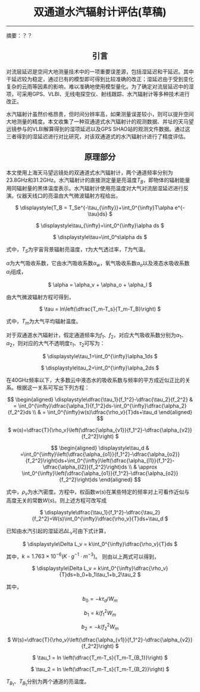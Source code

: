 <center>

# 双通道水汽辐射计评估(草稿)

</center>

------

摘要：？？

<center>

## 引言

</center>

对流层延迟是空间大地测量技术中的一项重要误差源，包括湿延迟和干延迟。其中干延迟较为稳定，通过已有的模型即可得到比较准确的改正；湿延迟由于受到变化复杂的云雨等因素的影响，难以准确地使用模型量化。为了确定对流层延迟中的湿项，可采用GPS、VLBI、无线电探空仪、射线跟踪、水汽辐射计等多种技术进行改正。

水汽辐射计虽然价格昂贵，但时间分辨率高，如果测量误差较小，则可以提升空间大地测量的精度。本文收集了一种双通道式水汽辐射计的观测数据、并址的天马望远镜参与的VLBI解算得到的湿项延迟以及GPS SHAO站的观测文件数据。通过这三者得到的湿延迟进行对比研究，对该双通道式的水汽辐射计进行了精度评估。

<center>

## 原理部分

</center>

本文使用上海天马望远镜处的双通道式水汽辐射计，两个通道频率分别为23.8GHz和31.2GHz。水汽辐射计的直接测定量是亮温度$T_B$，即物体的辐射能量用同辐射量的黑体温度表示。水汽辐射计使用亮温度对大气对流层湿延迟进行反演。仪器天线口的亮温由大气微波辐射方程给出，
<center>

$
\displaystyle{T_B = T_Se^{-\tau_{\infty}}+\int_0^{\infty}T\alpha e^{-\tau}ds}
$

$
\displaystyle\tau_{\infty}=\int_0^{\infty}\alpha ds
$

$
\displaystyle\tau=\int_0^s\alpha ds
$
</center>

式中，$T_S$为宇宙背景辐射亮温度，$\tau$为大气透过率，$T$为气温。

$\alpha$为大气吸收系数，它由水汽吸收系数$\alpha_w$，氧气吸收系数$\alpha_o$以及液态水吸收系数$\alpha_l$组成，
<center>

$
\alpha = \alpha_v + \alpha_o + \alpha_l
$
</center>


由大气微波辐射方程可得到，
<center>

$
\tau = ln\left(\dfrac{T_m-T_s}{T_m-T_B}\right)
$
</center>

式中，$T_m$为大气平均辐射温度。

对于双通道水汽辐射计，假定通道频率为$f_1$、$f_2$，对应大气吸收系数分别为$\alpha_1$、$\alpha_2$，则对应的大气不透明度$\tau_1$、$\tau_2$可写为：
<center>

$
\displaystyle\tau_1=\int_0^{\infty}\alpha_1ds
$

$
\displaystyle\tau_2=\int_0^{\infty}\alpha_2ds
$
</center>

在40GHz频率以下，大多数云中液态水的吸收系数与频率的平方成近似正比的关系。根据这一关系可写出下列方程：

$$
\begin{aligned}
\displaystyle\dfrac{\tau_1}{f_1^2}-\dfrac{\tau_2}{f_2^2} & = \int_0^{\infty}\dfrac{\alpha_1}{f_1^2}ds-\int_0^{\infty}\dfrac{\alpha_2}{f_2^2}ds \\
& = \int_0^{\infty}w(s)\dfrac{\rho_v}{T}ds+\tau_d
\end{aligned}
$$
<center>

$
w(s)=\dfrac{T}{\rho_v}\left(\dfrac{\alpha_{v1}}{f_1^2}-\dfrac{\alpha_{v2}}{f_2^2}\right)
$

$$
\begin{aligned}
\displaystyle\tau_d & =\int_0^{\infty}\left(\dfrac{\alpha_{o1}}{f_1^2}-\dfrac{\alpha_{o2}}{f_2^2}\right)ds+\int_0^{\infty}\left(\dfrac{\alpha_{l1}}{f_1^2}-\dfrac{\alpha_{l2}}{f_2^2}\right)ds \\
& \approx \int_0^{\infty}\left(\dfrac{\alpha_{o1}}{f_1^2}-\dfrac{\alpha_{o2}}{f_2^2}\right)ds
\end{aligned}
$$
</center>

式中，$\rho_v$为水汽密度。方程中，权函数$w(s)$在某些特定的频率对上可看作近似与高度无关的常数$W(s)$。则上述方程可改写成
<center>

$
\displaystyle\dfrac{\tau_1}{f_1^2}-\dfrac{\tau_2}{f_2^2}=W(s)\int_0^{\infty}\dfrac{\rho_v}{T}ds+\tau_d
$
</center>

已知由水汽引起的湿延迟$\Delta L_v$可由下式计算，
<center>

$
\displaystyle\Delta L_v = k\int_0^{\infty}\dfrac{\rho_v}{T}ds
$
</center>

其中，$k=1.763\times10^{-6}(K\cdot g^{-1}\cdot m^{-3})$。
则由以上两式可以得到，

<center>

$
\displaystyle\Delta L_v = k\int_0^{\infty}\dfrac{\rho_v}{T}ds=b_0+b_1\tau_1+b_2\tau_2
$
</center>

其中，
<center>

$b_0=-k\tau_d/W_m$

$b_1=k/f_1^2W_m$

$b_2=-k/f_2^2W_m$

$
W(s)=\dfrac{T}{\rho_v}\left(\dfrac{\alpha_{v1}}{f_1^2}-\dfrac{\alpha_{v2}}{f_2^2}\right)
$

$
\tau_1 = ln \left(\dfrac{T_m-T_s}{T_m-T_{B_1}}\right)
$

$
\tau_2 = ln \left(\dfrac{T_m-T_s}{T_m-T_{B_2}}\right)
$
</center>

$T_{B_1}$、$T_{B_1}$分别为两个通道的亮温度。